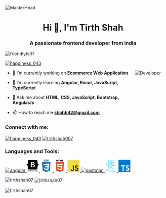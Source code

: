 ![MasterHead](https://miro.medium.com/v2/resize:fit:1000/1*s80xLYgbrwbXgEuuDBR5mw.jpeg)
<h1 align="center">Hi 👋, I'm Tirth Shah</h1>
<h3 align="center">A passionate frontend developer from India</h3>
<p align="left"> <img src="https://komarev.com/ghpvc/?username=friendlyts07&label=Profile%20views&color=0e75b6&style=flat" alt="friendlyts07" /> </p>

<p align="left"> <a href="https://twitter.com/happiness_043" target="blank"><img src="https://img.shields.io/twitter/follow/happiness_043?logo=twitter&style=for-the-badge" alt="happiness_043" /></a> </p>

<img alt="Developer" src="https://miro.medium.com/v2/resize:fit:679/1*zVnWJtyGOX_kUIDm6ccCfQ.gif" height="300px" align="right">


- 🔭 I’m currently working on **Ecommerce Web Application**

- 🌱 I’m currently learning **Angular, React, JavaScript, TypeScript**

- 💬 Ask me about **HTML, CSS, JavaScript, Bootstrap, AngularJs**

- 📫 How to reach me **shahti42@gmail.com**

<h3 align="left">Connect with me:</h3>
<p align="left">
<a href="https://twitter.com/happiness_043" target="blank"><img align="center" src="https://raw.githubusercontent.com/rahuldkjain/github-profile-readme-generator/master/src/images/icons/Social/twitter.svg" alt="happiness_043" height="30" width="40" /></a>
<a href="https://linkedin.com/in/tirthshah007" target="blank"><img align="center" src="https://raw.githubusercontent.com/rahuldkjain/github-profile-readme-generator/master/src/images/icons/Social/linked-in-alt.svg" alt="tirthshah007" height="30" width="40" /></a>
</p>

<h3 align="left">Languages and Tools:</h3>
<p align="left"> <a href="https://angular.io" target="_blank" rel="noreferrer"> <img src="https://angular.io/assets/images/logos/angular/angular.svg" alt="angular" width="40" height="40"/> </a> <a href="https://getbootstrap.com" target="_blank" rel="noreferrer"> <img src="https://raw.githubusercontent.com/devicons/devicon/master/icons/bootstrap/bootstrap-plain-wordmark.svg" alt="bootstrap" width="40" height="40"/> </a> <a href="https://www.w3schools.com/css/" target="_blank" rel="noreferrer"> <img src="https://raw.githubusercontent.com/devicons/devicon/master/icons/css3/css3-original-wordmark.svg" alt="css3" width="40" height="40"/> </a> <a href="https://www.w3.org/html/" target="_blank" rel="noreferrer"> <img src="https://raw.githubusercontent.com/devicons/devicon/master/icons/html5/html5-original-wordmark.svg" alt="html5" width="40" height="40"/> </a> <a href="https://developer.mozilla.org/en-US/docs/Web/JavaScript" target="_blank" rel="noreferrer"> <img src="https://raw.githubusercontent.com/devicons/devicon/master/icons/javascript/javascript-original.svg" alt="javascript" width="40" height="40"/> </a> <a href="https://postman.com" target="_blank" rel="noreferrer"> <img src="https://www.vectorlogo.zone/logos/getpostman/getpostman-icon.svg" alt="postman" width="40" height="40"/> </a> <a href="https://reactjs.org/" target="_blank" rel="noreferrer"> <img src="https://raw.githubusercontent.com/devicons/devicon/master/icons/react/react-original-wordmark.svg" alt="react" width="40" height="40"/> </a> <a href="https://www.typescriptlang.org/" target="_blank" rel="noreferrer"> <img src="https://raw.githubusercontent.com/devicons/devicon/master/icons/typescript/typescript-original.svg" alt="typescript" width="40" height="40"/> </a> </p>

<p><img align="left" src="https://github-readme-stats.vercel.app/api/top-langs?username=tirthshah07&show_icons=true&locale=en&layout=compact" alt="tirthshah07" /></p>

<p>&nbsp;<img align="center" src="https://github-readme-stats.vercel.app/api?username=tirthshah07&show_icons=true&locale=en" alt="tirthshah07" /></p>

<p><img align="center" src="https://github-readme-streak-stats.herokuapp.com/?user=tirthshah07&" alt="tirthshah07" /></p>
